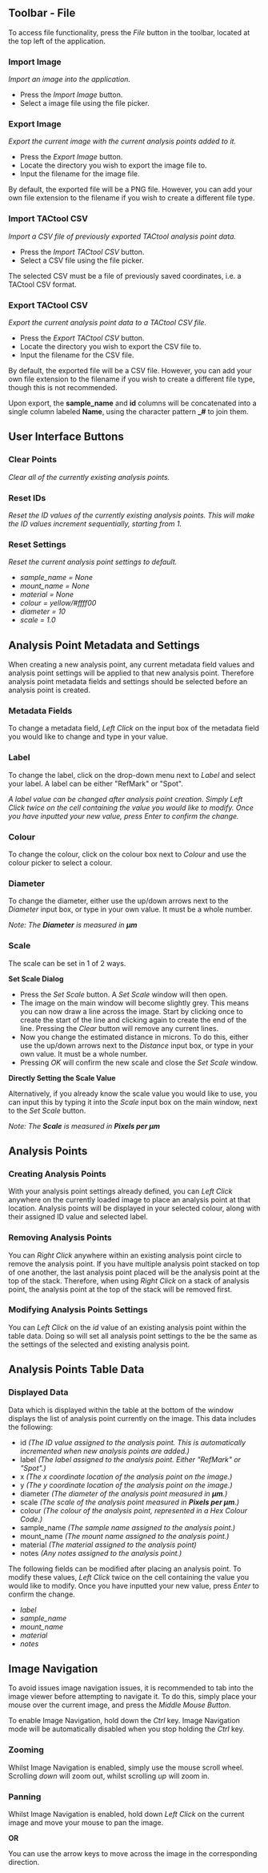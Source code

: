 ## Toolbar - File

To access file functionality, press the _File_ button in the toolbar, located at the top left of the application.

### Import Image

_Import an image into the application._

- Press the _Import Image_ button.
- Select a image file using the file picker.

### Export Image

_Export the current image with the current analysis points added to it._

- Press the _Export Image_ button.
- Locate the directory you wish to export the image file to.
- Input the filename for the image file.

By default, the exported file will be a PNG file. However, you can add your own file extension to the filename if you wish to create a different file type.

### Import TACtool CSV

_Import a CSV file of previously exported TACtool analysis point data._

- Press the _Import TACtool CSV_ button.
- Select a CSV file using the file picker.

The selected CSV must be a file of previously saved coordinates, i.e. a TACtool CSV format.

### Export TACtool CSV

_Export the current analysis point data to a TACtool CSV file._

- Press the _Export TACtool CSV_ button.
- Locate the directory you wish to export the CSV file to.
- Input the filename for the CSV file.

By default, the exported file will be a CSV file. However, you can add your own file extension to the filename if you wish to create a different file type, though this is not recommended.

Upon export, the **sample_name** and **id** columns will be concatenated into a single column labeled **Name**, using the character pattern **_#** to join them.

## User Interface Buttons

### Clear Points

_Clear all of the currently existing analysis points._

### Reset IDs

_Reset the ID values of the currently existing analysis points. This will make the ID values increment sequentially, starting from 1._

### Reset Settings

_Reset the current analysis point settings to default._
- _sample_name = None_
- _mount_name = None_
- _material = None_
- _colour = yellow/#ffff00_
- _diameter = 10_
- _scale = 1.0_

## Analysis Point Metadata and Settings

When creating a new analysis point, any current metadata field values and analysis point settings will be applied to that new analysis point. Therefore analysis point metadata fields and settings should be selected before an analysis point is created.

### Metadata Fields

To change a metadata field, _Left Click_ on the input box of the metadata field you would like to change and type in your value.

### Label

To change the label, click on the drop-down menu next to _Label_ and select your label. A label can be either "RefMark" or "Spot".

_A label value can be changed after analysis point creation. Simply Left Click twice on the cell containing the value you would like to modify. Once you have inputted your new value, press Enter to confirm the change._

### Colour

To change the colour, click on the colour box next to _Colour_ and use the colour picker to select a colour.

### Diameter

To change the diameter, either use the up/down arrows next to the _Diameter_ input box, or type in your own value. It must be a whole number.

_Note: The **Diameter** is measured in **µm**_

### Scale

The scale can be set in 1 of 2 ways.

**Set Scale Dialog**

- Press the _Set Scale_ button. A _Set Scale_ window will then open.
- The image on the main window will become slightly grey. This means you can now draw a line across the image. Start by clicking once to create the start of the line and clicking again to create the end of the line. Pressing the _Clear_ button will remove any current lines.
- Now you change the estimated distance in microns. To do this, either use the up/down arrows next to the _Distance_ input box, or type in your own value. It must be a whole number.
- Pressing _OK_ will confirm the new scale and close the _Set Scale_ window.

**Directly Setting the Scale Value**

Alternatively, if you already know the scale value you would like to use, you can input this by typing it into the _Scale_ input box on the main window, next to the _Set Scale_ button.

_Note: The **Scale** is measured in **Pixels per µm**_

## Analysis Points

### Creating Analysis Points

With your analysis point settings already defined, you can _Left Click_ anywhere on the currently loaded image to place an analysis point at that location.
Analysis points will be displayed in your selected colour, along with their assigned ID value and selected label.

### Removing Analysis Points

You can _Right Click_ anywhere within an existing analysis point circle to remove the analysis point. If you have multiple analysis point stacked on top of one another, the last analysis point placed will be the analysis point at the top of the stack. Therefore, when using _Right Click_ on a stack of analysis point, the analysis point at the top of the stack will be removed first.

### Modifying Analysis Points Settings

You can _Left Click_ on the _id_ value of an existing analysis point within the table data. Doing so will set all analysis point settings to the be the same as the settings of the selected and existing analysis point.

## Analysis Points Table Data

### Displayed Data

Data which is displayed within the table at the bottom of the window displays the list of analysis point currently on the image. This data includes the following:
- id _(The ID value assigned to the analysis point. This is automatically incremented when new analysis points are added.)_
- label _(The label assigned to the analysis point. Either "RefMark" or "Spot".)_
- x _(The x coordinate location of the analysis point on the image.)_
- y _(The y coordinate location of the analysis point on the image.)_
- diameter _(The diameter of the analysis point measured in **µm**.)_
- scale _(The scale of the analysis point measured in **Pixels per µm**.)_
- colour _(The colour of the analysis point, represented in a Hex Colour Code.)_
- sample_name _(The sample name assigned to the analysis point.)_
- mount_name _(The mount name assigned to the analysis point.)_
- material _(The material assigned to the analysis point)_
- notes _(Any notes assigned to the analysis point.)_

The following fields can be modified after placing an analysis point. To modify these values, _Left Click_ twice on the cell containing the value you would like to modify. Once you have inputted your new value, press _Enter_ to confirm the change.
- _label_
- _sample_name_
- _mount_name_
- _material_
- _notes_

## Image Navigation

To avoid issues image navigation issues, it is recommended to tab into the image viewer before attempting to navigate it. To do this, simply place your mouse over the current image, and press the _Middle Mouse Button_.

To enable Image Navigation, hold down the _Ctrl_ key.
Image Navigation mode will be automatically disabled when you stop holding the _Ctrl_ key.

### Zooming

Whilst Image Navigation is enabled, simply use the mouse scroll wheel. Scrolling _down_ will zoom out, whilst scrolling _up_ will zoom in.

### Panning

Whilst Image Navigation is enabled, hold down _Left Click_ on the current image and move your mouse to pan the image.

**OR**

You can use the arrow keys to move across the image in the corresponding direction.
